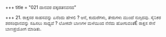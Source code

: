 +++
title = "021 ದಾನವರ ದಕ್ಕಡತನವನದ"

+++
21. ರಾಕ್ಷಸರ ಸಾಹಸವನ್ನು ಏನೆಂದು ಹೇಳಲಿ ? ಆನೆ, ಕುದುರೆಗಳು, ತೇರುಗಳು ಮುಂದೆ ನುಗ್ಗಿದವು. ಸೈನಿಕರ ಶರಸಂಧಾನವನ್ನು ಸಹಿಸಲು ಸಾಧ್ಯವೆ ? ಲೋಕವೇ ಬಾಣಗಳ ಮಳೆಯಿಂದ ನೆನೆದು ಹೋಗುವಂತೆÉ ರಾಕ್ಷಸ ಸೇನೆ ಬಾಣಪ್ರಯೋಗ ಮಾಡಿತು.